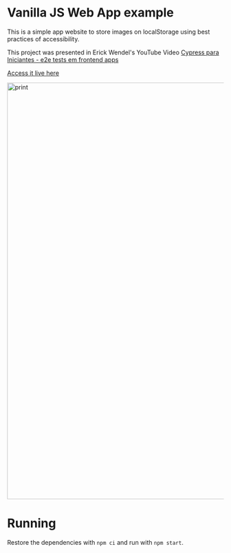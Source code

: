 # Vanilla JS Web App example

This is a simple app website to store images on localStorage using best practices of accessibility.

This project was presented in Erick Wendel's YouTube Video [Cypress para Iniciantes - e2e tests em frontend apps](https://www.youtube.com/watch?v=56N0P67ffIA)

[Access it live here](https://lassulfi.github.io/workshop-cypress-ew-vanilla-js-web-example/)

<img width="969" alt="print" src="https://github.com/ErickWendel/vanilla-js-web-app-example/assets/8060102/d78cd171-3099-42cd-a1b9-7f61095faf2a">



# Running

Restore the dependencies with `npm ci` and run with `npm start`.

